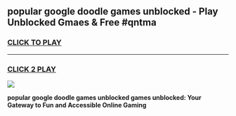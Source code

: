 
## popular google doodle games unblocked - Play Unblocked Gmaes & Free #qntma
<h3>
<a href="https://news.freeplayer.one?title=popular_google_doodle_games_unblocked&ref=03M">CLICK TO PLAY</a></h3>
<hr>

<h3>
<a href="https://news.freeplayer.one?title=popular_google_doodle_games_unblocked&ref=03M">CLICK 2 PLAY</a>
  
</h3>

<a href="https://news.freeplayer.one?title=popular_google_doodle_games_unblocked&ref=03M"><img src="https://clearcache.store/games.png"></a>


**popular google doodle games unblocked games unblocked: Your Gateway to Fun and Accessible Online Gaming**

